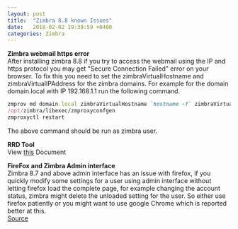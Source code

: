 ```yaml
---
layout: post
title:  "Zimbra 8.8 known Issues"
date:   2018-02-02 19:39:59 +0400
categories: Zimbra
---
```


**Zimbra webmail https error**  
After installing zimbra 8.8 if you try to access the webmail using the IP and https protocol you may get "Secure Connection Failed" error on your browser. 
To fix this you need to set the zimbraVirtualHostname and zimbraVirtualIPAddress for the zimbra domains. 
For example for the domain domain.local with IP 192.168.1.1 run the following command. 
```ruby
zmprov md domain.local zimbraVirtualHostname `hostname -f` zimbraVirtualIPAddress 192.168.1.1
/opt/zimbra/libexec/zmproxyconfgen
zmproxyctl restart
```
The above command should be run as zimbra user.

**RRD Tool**  
View [this](http://hazaq.me/zimbra/2018/02/02/Zimbra-Server-Status.html) Document

**FireFox and Zimbra Admin interface**  
Zimbra 8.7 and above admin interface has an issue with firefox, if you quickly modify some settings for a user using admin interface without letting firefox load the complete page, for example changing the account status, zimbra might delete the unloaded setting for the user.  So either use firefox patiently or you might want to use google Chrome which is reported better at this.  
[Source](https://forums.zimbra.org/viewtopic.php?t=61416#p275836)
